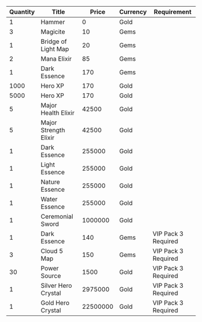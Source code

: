 | Quantity | Title | Price | Currency |  Requirement |
| -------- | ----- | ----- | -------- |  ----------- |
| 1 | Hammer | 0 | Gold |  |
| 3 | Magicite | 10 | Gems |  |
| 1 | Bridge of Light Map | 20 | Gems |  |
| 2 | Mana Elixir | 85 | Gems |  |
| 1 | Dark Essence | 170 | Gems |  |
| 1000 | Hero XP | 170 | Gold |  |
| 5000 | Hero XP | 170 | Gold |  |
| 5 | Major Health Elixir | 42500 | Gold |  |
| 5 | Major Strength Elixir | 42500 | Gold |  |
| 1 | Dark Essence | 255000 | Gold |  |
| 1 | Light Essence | 255000 | Gold |  |
| 1 | Nature Essence | 255000 | Gold |  |
| 1 | Water Essence | 255000 | Gold |  |
| 1 | Ceremonial Sword | 1000000 | Gold |  |
| 1 | Dark Essence | 140 | Gems | VIP Pack 3 Required |
| 3 | Cloud 5 Map | 150 | Gems | VIP Pack 3 Required |
| 30 | Power Source | 1500 | Gold | VIP Pack 3 Required |
| 1 | Silver Hero Crystal | 2975000 | Gold | VIP Pack 3 Required |
| 1 | Gold Hero Crystal | 22500000 | Gold | VIP Pack 3 Required |
